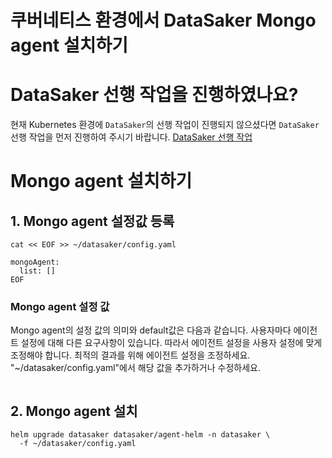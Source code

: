 # 쿠버네티스 환경에서 DataSaker Mongo agent 설치하기

# DataSaker 선행 작업을 진행하였나요?
현재 Kubernetes 환경에 `DataSaker`의 선행 작업이 진행되지 않으셨다면 `DataSaker` 선행 작업을 먼저 진행하여 주시기 바랍니다. [DataSaker 선행 작업](${MANUAL_KUBERNETES_KR})

# Mongo agent 설치하기
## 1. Mongo agent 설정값 등록
```shell
cat << EOF >> ~/datasaker/config.yaml

mongoAgent:
  list: []
EOF
```
### Mongo agent 설정 값
Mongo agent의 설정 값의 의미와 default값은 다음과 같습니다. 사용자마다 에이전트 설정에 대해 다른 요구사항이 있습니다. 따라서 에이전트 설정을 사용자 설정에 맞게 조정해야 합니다. 최적의 결과를 위해 에이전트 설정을 조정하세요.
"~/datasaker/config.yaml"에서 해당 값을 추가하거나 수정하세요.
```yaml
```

## 2. Mongo agent 설치
```shell
helm upgrade datasaker datasaker/agent-helm -n datasaker \
  -f ~/datasaker/config.yaml
```
